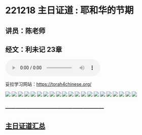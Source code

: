 # 221218 主日证道 :  耶和华的节期
## 讲员：陈老师
## 经文：利未记 23章
<audio controls src="./221218.mp3"></audio>

妥拉学习网站：https://torah4chinese.org/

![](1.jpg)
![](2.jpg)
![](3.jpg)
![](4.jpg)
![](5.jpg)
![](6.jpg)
![](7.jpg)
![](8.jpg)
![](9.jpg)
![](10.jpg)
![](11.jpg)
![](12.jpg)
![](13.jpg)
![](14.jpg)
![](15.jpg)
![](16.jpg)
![](17.jpg)
![](18.jpg)
![](19.jpg)
![](20.jpg)
![](21.jpg)



### ———————————————————

## [主日证道汇总](https://nccchurch.github.io/Sermons/)
